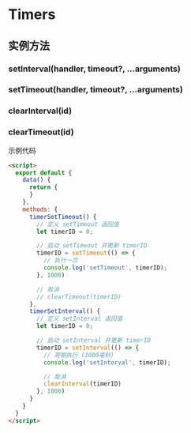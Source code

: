 # Timers

## 实例方法

### setInterval(handler, timeout?, ...arguments)

<!-- UTSJSON.Timers.setInterval.description -->

<!-- UTSJSON.Timers.setInterval.param -->

<!-- UTSJSON.Timers.setInterval.returnValue -->

<!-- UTSJSON.Timers.setInterval.compatibility -->

<!-- UTSJSON.Timers.setInterval.tutorial -->

### setTimeout(handler, timeout?, ...arguments)

<!-- UTSJSON.Timers.setTimeout.description -->

<!-- UTSJSON.Timers.setTimeout.param -->

<!-- UTSJSON.Timers.setTimeout.returnValue -->

<!-- UTSJSON.Timers.setTimeout.compatibility -->

<!-- UTSJSON.Timers.setTimeout.tutorial -->

### clearInterval(id)

<!-- UTSJSON.Timers.clearInterval.description -->

<!-- UTSJSON.Timers.clearInterval.param -->

<!-- UTSJSON.Timers.clearInterval.returnValue -->

<!-- UTSJSON.Timers.clearInterval.compatibility -->

<!-- UTSJSON.Timers.clearInterval.tutorial -->

### clearTimeout(id)

<!-- UTSJSON.Timers.clearTimeout.description -->

<!-- UTSJSON.Timers.clearTimeout.param -->

<!-- UTSJSON.Timers.clearTimeout.returnValue -->

<!-- UTSJSON.Timers.clearTimeout.compatibility -->

<!-- UTSJSON.Timers.clearTimeout.tutorial -->

示例代码

```html
<script>
  export default {
    data() {
      return {
      }
    },
    methods: {
      timerSetTimeout() {
        // 定义 setTimeout 返回值
        let timerID = 0;

        // 启动 setTimeout 并更新 timerID
        timerID = setTimeout(() => {
          // 执行一次
          console.log('setTimeout', timerID);
        }, 1000)

        // 取消
        // clearTimeout(timerID)
      },
      timerSetInterval() {
        // 定义 setInterval 返回值
        let timerID = 0;

        // 启动 setInterval 并更新 timerID
        timerID = setInterval(() => {
          // 周期执行 (1000毫秒)
          console.log('setInterval', timerID);

          // 取消
          clearInterval(timerID)
        }, 1000)
      }
    }
  }
</script>
```
